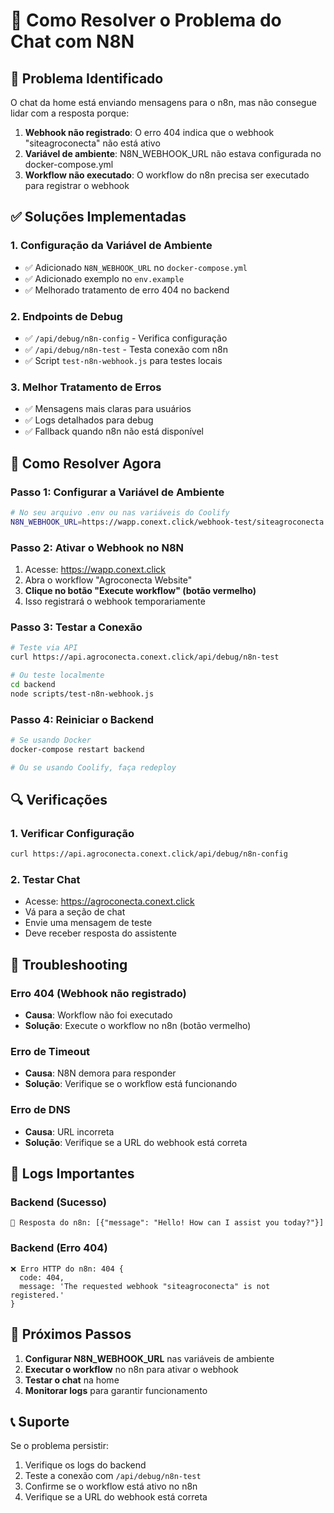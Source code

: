 # 🔧 Como Resolver o Problema do Chat com N8N

## 🚨 Problema Identificado

O chat da home está enviando mensagens para o n8n, mas não consegue lidar com a resposta porque:

1. **Webhook não registrado**: O erro 404 indica que o webhook "siteagroconecta" não está ativo
2. **Variável de ambiente**: N8N_WEBHOOK_URL não estava configurada no docker-compose.yml
3. **Workflow não executado**: O workflow do n8n precisa ser executado para registrar o webhook

## ✅ Soluções Implementadas

### 1. Configuração da Variável de Ambiente
- ✅ Adicionado `N8N_WEBHOOK_URL` no `docker-compose.yml`
- ✅ Adicionado exemplo no `env.example`
- ✅ Melhorado tratamento de erro 404 no backend

### 2. Endpoints de Debug
- ✅ `/api/debug/n8n-config` - Verifica configuração
- ✅ `/api/debug/n8n-test` - Testa conexão com n8n
- ✅ Script `test-n8n-webhook.js` para testes locais

### 3. Melhor Tratamento de Erros
- ✅ Mensagens mais claras para usuários
- ✅ Logs detalhados para debug
- ✅ Fallback quando n8n não está disponível

## 🚀 Como Resolver Agora

### Passo 1: Configurar a Variável de Ambiente
```bash
# No seu arquivo .env ou nas variáveis do Coolify
N8N_WEBHOOK_URL=https://wapp.conext.click/webhook-test/siteagroconecta
```

### Passo 2: Ativar o Webhook no N8N
1. Acesse: https://wapp.conext.click
2. Abra o workflow "Agroconecta Website"
3. **Clique no botão "Execute workflow" (botão vermelho)**
4. Isso registrará o webhook temporariamente

### Passo 3: Testar a Conexão
```bash
# Teste via API
curl https://api.agroconecta.conext.click/api/debug/n8n-test

# Ou teste localmente
cd backend
node scripts/test-n8n-webhook.js
```

### Passo 4: Reiniciar o Backend
```bash
# Se usando Docker
docker-compose restart backend

# Ou se usando Coolify, faça redeploy
```

## 🔍 Verificações

### 1. Verificar Configuração
```bash
curl https://api.agroconecta.conext.click/api/debug/n8n-config
```

### 2. Testar Chat
- Acesse: https://agroconecta.conext.click
- Vá para a seção de chat
- Envie uma mensagem de teste
- Deve receber resposta do assistente

## 🐛 Troubleshooting

### Erro 404 (Webhook não registrado)
- **Causa**: Workflow não foi executado
- **Solução**: Execute o workflow no n8n (botão vermelho)

### Erro de Timeout
- **Causa**: N8N demora para responder
- **Solução**: Verifique se o workflow está funcionando

### Erro de DNS
- **Causa**: URL incorreta
- **Solução**: Verifique se a URL do webhook está correta

## 📝 Logs Importantes

### Backend (Sucesso)
```
🔗 Resposta do n8n: [{"message": "Hello! How can I assist you today?"}]
```

### Backend (Erro 404)
```
❌ Erro HTTP do n8n: 404 {
  code: 404,
  message: 'The requested webhook "siteagroconecta" is not registered.'
}
```

## 🎯 Próximos Passos

1. **Configurar N8N_WEBHOOK_URL** nas variáveis de ambiente
2. **Executar o workflow** no n8n para ativar o webhook
3. **Testar o chat** na home
4. **Monitorar logs** para garantir funcionamento

## 📞 Suporte

Se o problema persistir:
1. Verifique os logs do backend
2. Teste a conexão com `/api/debug/n8n-test`
3. Confirme se o workflow está ativo no n8n
4. Verifique se a URL do webhook está correta
